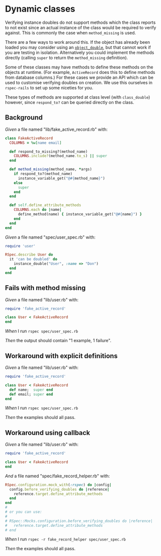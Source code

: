 # Dynamic classes

Verifying instance doubles do not support methods which the class reports to not exist
  since an actual instance of the class would be required to verify against. This is commonly
  the case when `method_missing` is used.

  There are a few ways to work around this. If the object has already been loaded you may
  consider using an [`object_double`](./object-doubles), but that cannot work if you are testing in isolation.
  Alternatively you could implement the methods directly (calling `super` to return the `method_missing` definition).

  Some of these classes may have methods to define these methods on the objects at runtime.
  (For example, `ActiveRecord` does this to define methods from database columns.) For these
  cases we provide an API which can be used to customise verifying doubles on creation. We
  use this ourselves in `rspec-rails` to set up some niceties for you.

  These types of methods are supported at class level (with `class_double`) however, since
  `respond_to?` can be queried directly on the class.

## Background

_Given_ a file named "lib/fake_active_record.rb" with:

```ruby
class FakeActiveRecord
  COLUMNS = %w[name email]

  def respond_to_missing?(method_name)
    COLUMNS.include?(method_name.to_s) || super
  end

  def method_missing(method_name, *args)
    if respond_to?(method_name)
      instance_variable_get("@#{method_name}")
    else
      super
    end
  end

  def self.define_attribute_methods
    COLUMNS.each do |name|
      define_method(name) { instance_variable_get("@#{name}") }
    end
  end
end
```

_Given_ a file named "spec/user_spec.rb" with:

```ruby
require 'user'

RSpec.describe User do
  it 'can be doubled' do
    instance_double("User", :name => "Don")
  end
end
```

## Fails with method missing

_Given_ a file named "lib/user.rb" with:

```ruby
require 'fake_active_record'

class User < FakeActiveRecord
end
```

_When_ I run `rspec spec/user_spec.rb`

_Then_ the output should contain "1 example, 1 failure".

## Workaround with explicit definitions

_Given_ a file named "lib/user.rb" with:

```ruby
require 'fake_active_record'

class User < FakeActiveRecord
  def name;  super end
  def email; super end
end
```

_When_ I run `rspec spec/user_spec.rb`

_Then_ the examples should all pass.

## Workaround using callback

_Given_ a file named "lib/user.rb" with:

```ruby
require 'fake_active_record'

class User < FakeActiveRecord
end
```

_And_ a file named "spec/fake_record_helper.rb" with:

```ruby
RSpec.configuration.mock_with(:rspec) do |config|
  config.before_verifying_doubles do |reference|
    reference.target.define_attribute_methods
  end
end
#
# or you can use:
#
# RSpec::Mocks.configuration.before_verifying_doubles do |reference|
#   reference.target.define_attribute_methods
# end
```

_When_ I run `rspec -r fake_record_helper spec/user_spec.rb`

_Then_ the examples should all pass.
